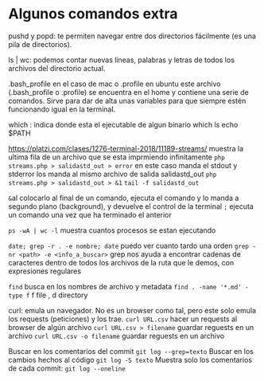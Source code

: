 # Algunos comandos extra

pushd y popd: te permiten navegar entre dos directorios fácilmente (es una pila de directorios).

ls | wc: podemos contar nuevas líneas, palabras y letras de todos los archivos del directorio actual. 

.bash_profile en el caso de mac o .profile en ubuntu este archivo (.bash_profile o .profile) se encuentra en el home y contiene una serie de comandos.
Sirve para dar de alta unas variables para que siempre estén funcionando igual en la terminal.

which : indica donde esta el ejecutable de algun binario
which ls echo $PATH

https://platzi.com/clases/1276-terminal-2018/11189-streams/
muestra la ultima fila de un archivo que se esta imprmiendo infinitamente
```php streams.php > salidastd_out > error```
en este caso manda el stdout y stderror los manda al mismo archivo de salida salidastd_out
```php streams.php > salidastd_out > &1```
```tail -f salidastd_out```

```&```al colocarlo al final de un comando, ejecuta el comando y lo manda a segundo plano (background), y devuelve el control de la terminal
```;``` ejecuta un comando una vez que ha terminado el anterior

```ps -wA | wc -l```
muestra cuantos procesos se estan ejecutando

```date; grep -r . -e nombre; date``` puedo ver cuanto tardo una orden
```grep -nr <path> -e <info_a_buscar>```
grep nos ayuda a encontrar cadenas de caracteres dentro de todos los archivos de la ruta que le demos, con expresiones regulares

```find``` busca en los nombres de archivo y metadata
```find . -name '*.md' -type f```   f file , d directory

curl: emula un navegador. No es un browser como tal, pero este solo emula los requests (peticiones) y los trae.
```curl URL.csv``` hacer un requests al browser de algún archivo
```curl URL.csv > filename``` guardar reguests en un archivo
```curl URL.csv -o filename``` guardar reguests en un archivo

Buscar en los comentarios del commit
```git log --grep=texto```
Buscar en los cambios hechos al código
```git log -S texto```
Muestra solo los comentarios de cada commit:
```git log --oneline```


